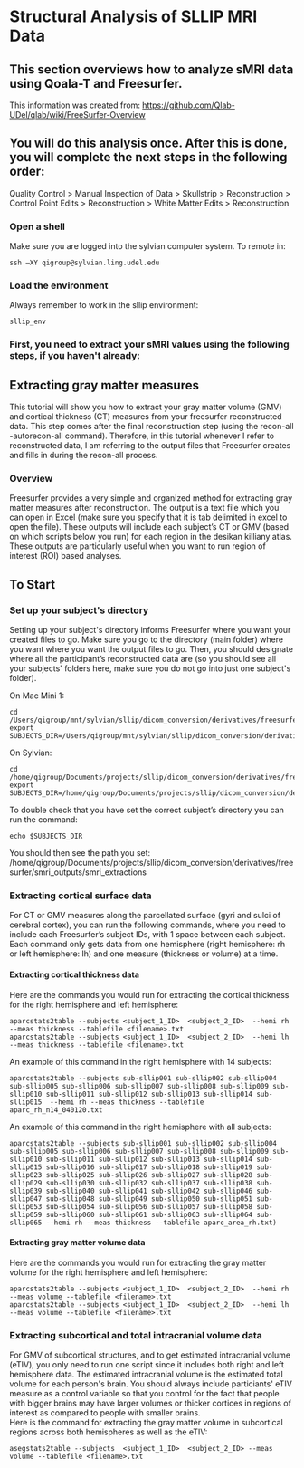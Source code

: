 # Structural Analysis of SLLIP MRI Data
## This section overviews how to analyze sMRI data using Qoala-T and Freesurfer. 
This information was created from: https://github.com/Qlab-UDel/qlab/wiki/FreeSurfer-Overview

## You will do this analysis once. After this is done, you will complete the next steps in the following order:
Quality Control > Manual Inspection of Data > Skullstrip > Reconstruction > Control Point Edits > Reconstruction > White Matter Edits > Reconstruction

### Open a shell
Make sure you are logged into the sylvian computer system.
To remote in:

```ssh –XY qigroup@sylvian.ling.udel.edu```

### Load the environment
Always remember to work in the sllip environment:
```
sllip_env
```
### First, you need to extract your sMRI values using the following steps, if you haven't already:
## **Extracting gray matter measures**
This tutorial will show you how to extract your gray matter volume (GMV) and cortical thickness (CT) measures from your freesurfer reconstructed data.  This step comes after the final reconstruction step (using the recon-all -autorecon-all command). Therefore, in this tutorial whenever I refer to reconstructed data, I am referring to the output files that Freesurfer creates and fills in during the recon-all process.

### **Overview**
Freesurfer provides a very simple and organized method for extracting gray matter measures after reconstruction.  The output is a text file which you can open in Excel (make sure you specify that it is tab delimited in excel to open the file).  These outputs will include each subject’s CT or GMV (based on which scripts below you run) for each region in the desikan killiany atlas. These outputs are particularly useful when you want to run region of interest (ROI) based analyses.

## **To Start**
### **Set up your subject's directory**
Setting up your subject's directory informs Freesurfer where you want your created files to go.  Make sure you go to the directory (main folder) where you want where you want the output files to go. Then, you should designate where all the participant’s reconstructed data are (so you should see all your subjects' folders here, make sure you do not go into just one subject's folder). 

On Mac Mini 1:

```
cd /Users/qigroup/mnt/sylvian/sllip/dicom_conversion/derivatives/freesurfer/smri_outputs/smri_extractions
export SUBJECTS_DIR=/Users/qigroup/mnt/sylvian/sllip/dicom_conversion/derivatives/freesurfer
````

On Sylvian:

```
cd /home/qigroup/Documents/projects/sllip/dicom_conversion/derivatives/freesurfer/smri_outputs/smri_extractions
export SUBJECTS_DIR=/home/qigroup/Documents/projects/sllip/dicom_conversion/derivatives/freesurfer
````
To double check that you have set the correct subject’s directory you can run the command:
````
echo $SUBJECTS_DIR
````
You should then see the path you set: /home/qigroup/Documents/projects/sllip/dicom_conversion/derivatives/freesurfer/smri_outputs/smri_extractions

### **Extracting cortical surface data**
For CT or GMV measures along the parcellated surface (gyri and sulci of cerebral cortex), you can run the following commands, where you need to include each Freesurfer’s subject IDs, with 1 space between each subject. Each command only gets data from one hemisphere (right hemisphere: rh or left hemisphere: lh) and one measure (thickness or volume) at a time.
#### **Extracting cortical thickness data**
Here are the commands you would run for extracting the cortical thickness for the right hemisphere and left hemisphere:
````
aparcstats2table --subjects <subject_1_ID>  <subject_2_ID>  --hemi rh --meas thickness --tablefile <filename>.txt
aparcstats2table --subjects <subject_1_ID>  <subject_2_ID>  --hemi lh --meas thickness --tablefile <filename>.txt
````
An example of this command in the right hemisphere with 14 subjects:
```
aparcstats2table --subjects sub-sllip001 sub-sllip002 sub-sllip004 sub-sllip005 sub-sllip006 sub-sllip007 sub-sllip008 sub-sllip009 sub-sllip010 sub-sllip011 sub-sllip012 sub-sllip013 sub-sllip014 sub-sllip015  --hemi rh --meas thickness --tablefile aparc_rh_n14_040120.txt
```
An example of this command in the right hemisphere with all subjects:
```
aparcstats2table --subjects sub-sllip001 sub-sllip002 sub-sllip004 sub-sllip005 sub-sllip006 sub-sllip007 sub-sllip008 sub-sllip009 sub-sllip010 sub-sllip011 sub-sllip012 sub-sllip013 sub-sllip014 sub-sllip015 sub-sllip016 sub-sllip017 sub-sllip018 sub-sllip019 sub-sllip023 sub-sllip025 sub-sllip026 sub-sllip027 sub-sllip028 sub-sllip029 sub-sllip030 sub-sllip032 sub-sllip037 sub-sllip038 sub-sllip039 sub-sllip040 sub-sllip041 sub-sllip042 sub-sllip046 sub-sllip047 sub-sllip048 sub-sllip049 sub-sllip050 sub-sllip051 sub-sllip053 sub-sllip054 sub-sllip056 sub-sllip057 sub-sllip058 sub-sllip059 sub-sllip060 sub-sllip061 sub-sllip063 sub-sllip064 sub-sllip065 --hemi rh --meas thickness --tablefile aparc_area_rh.txt)
```
#### **Extracting gray matter volume data**
Here are the commands you would run for extracting the gray matter volume for the right hemisphere and left hemisphere:
````
aparcstats2table --subjects <subject_1_ID>  <subject_2_ID>  --hemi rh --meas volume --tablefile <filename>.txt
aparcstats2table --subjects <subject_1_ID>  <subject_2_ID>  --hemi lh --meas volume --tablefile <filename>.txt
````
### **Extracting subcortical and total intracranial volume data**
For GMV of subcortical structures, and to get estimated intracranial volume (eTIV), you only need to run one script since it includes both right and left hemisphere data.  The estimated intracranial volume is the estimated total volume for each person's brain.  You should always include particiants' eTIV measure as a control variable so that you control for the fact that people with bigger brains may have larger volumes or thicker cortices in regions of interest as compared to people with smaller brains.  
Here is the command for extracting the gray matter volume in subcortical regions across both hemispheres as well as the eTIV:
````
asegstats2table --subjects  <subject_1_ID>  <subject_2_ID> --meas volume --tablefile <filename>.txt
````


